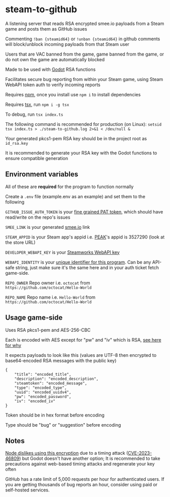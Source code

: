 # steam-to-github

A listening server that reads RSA encrypted smee.io payloads from a Steam game and posts them as GitHub issues

Commenting `!ban {steamid64}` or `!unban {steamid64}` in github comments will block/unblock incoming payloads from that Steam user

Users that are VAC banned from the game, game banned from the game, or do not own the game are automatically blocked

Made to be used with [Godot](https://godotengine.org/) RSA functions

Facilitates secure bug reporting from within your Steam game, using Steam WebAPI token auth to verify incoming reports

Requires [npm](https://www.npmjs.com/), once you install use `npm i` to install dependencies

Requires [tsx](https://tsx.is/), run `npm i -g tsx`

To debug, run `tsx index.ts`

The following command is recommended for production (on Linux): `setsid tsx index.ts > ./steam-to-github.log 2>&1 < /dev/null &`

Your generated pkcs1-pem RSA key should be in the project root as `id_rsa.key`

It is recommended to generate your RSA key with the Godot functions to ensure compatible generation

## Environment variables

All of these are **required** for the program to function normally

Create a `.env` file (example.env as an example) and set them to the following

`GITHUB_ISSUE_AUTH_TOKEN` is your [fine grained PAT token](https://docs.github.com/en/authentication/keeping-your-account-and-data-secure/managing-your-personal-access-tokens#creating-a-fine-grained-personal-access-token), which should have read/write on the repo's issues

`SMEE_LINK` is your generated [smee.io](https://smee.io/) link

`STEAM_APPID` is your Steam app's appid i.e. [PEAK](https://store.steampowered.com/app/3527290/PEAK/)'s appid is 3527290 (look at the store URL)

`DEVELOPER_WEBAPI_KEY` is your [Steamworks WebAPI key](https://partner.steamgames.com/doc/webapi_overview/auth)

`WEBAPI_IDENTITY` is your [unique identifier for this program](https://partner.steamgames.com/doc/webapi/ISteamUserAuth#AuthenticateUserTicket). Can be any API-safe string, just make sure it's the same here and in your auth ticket fetch game-side.

`REPO_OWNER` Repo owner i.e. `octocat` from `https://github.com/octocat/Hello-World`

`REPO_NAME` Repo name i.e. `Hello-World` from `https://github.com/octocat/Hello-World`

## Usage game-side

Uses RSA pkcs1-pem and AES-256-CBC

Each is encoded with AES except for "pw" and "iv" which is RSA, [see here for why](https://mbed-tls.readthedocs.io/en/latest/kb/cryptography/rsa-encryption-maximum-data-size/)

It expects payloads to look like this (values are UTF-8 then encrypted to base64-encoded RSA messages with the public key)
```
{
    "title": "encoded_title",
    "description": "encoded_description",
    "steamtoken": "encoded_message",
    "type": "encoded_type",
    "uuid": "encoded_uuidv4",
    "pw": "encoded_password",
    "iv": "encoded_iv"
}
```
Token should be in hex format before encoding

Type should be "bug" or "suggestion" before encoding

## Notes

[Node dislikes using this encryption](https://nodejs.org/en/blog/vulnerability/february-2024-security-releases#nodejs-is-vulnerable-to-the-marvin-attack-timing-variant-of-the-bleichenbacher-attack-against-pkcs1-v15-padding-cve-2023-46809---medium) due to a timing attack ([CVE-2023-46809](https://nvd.nist.gov/vuln/detail/CVE-2023-46809)) but Godot doesn't have another option; It is recommended to take precautions against web-based timing attacks and regenerate your key often

GitHub has a rate limit of 5,000 requests per hour for authenticated users. If you are getting thousands of bug reports an hour, consider using paid or self-hosted services.

